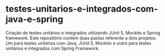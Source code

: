 # testes-unitarios-e-integrados-com-java-e-spring
Criação de testes unitários e integrados utilizando JUnit 5, Mockito e Spring framework. 
Este repositório contém duas pastas referente a dois projetos: 
Um para testes unitários com Java, JUnit 5, Mockito e outro para testes unitários e integrados com Spring Framework. 
